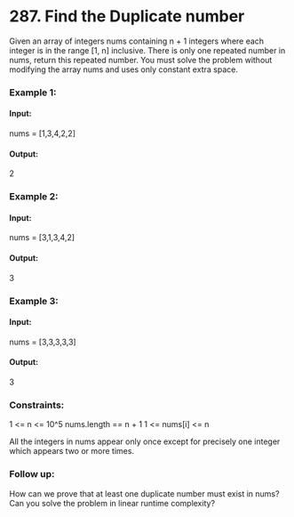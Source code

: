 # 287. Find the Duplicate number
Given an array of integers nums containing n + 1 integers where each integer is in the range [1, n] inclusive.
There is only one repeated number in nums, return this repeated number.
You must solve the problem without modifying the array nums and uses only constant extra space.

### Example 1:
#### Input: 
nums = [1,3,4,2,2]
#### Output:
2

### Example 2:
#### Input:
nums = [3,1,3,4,2]
#### Output:
3

### Example 3:
#### Input: 
nums = [3,3,3,3,3]
#### Output:
3
 
### Constraints:
1 <= n <= 10^5
nums.length == n + 1
1 <= nums[i] <= n

All the integers in nums appear only once except for precisely one integer which appears two or more times.

### Follow up:
How can we prove that at least one duplicate number must exist in nums?
Can you solve the problem in linear runtime complexity?
